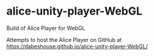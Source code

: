 # alice-unity-player-WebGL
Build of Alice Player for WebGL 

Attempts to host the Alice Player on GitHub at https://dabeshouse.github.io/alice-unity-player-WebGL/
